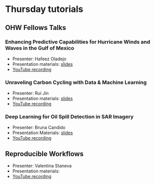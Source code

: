 # Thursday tutorials

## OHW Fellows Talks      

### Enhancing Predictive Capabilities for Hurricane Winds and Waves in the Gulf of Mexico
- Presenter: Hafeez Oladejo
- Presentation materials: [slides](https://smttt-my.sharepoint.com/:p:/g/personal/w10131973_usm_edu/EYn1daUXdEtMk6c0Yx49Ug8B3I6SCuAIZO-zTjO3CYjGrg?rtime=i1GiuIDg3Ug)
- [YouTube recording]()

### Unraveling Carbon Cycling with Data & Machine Learning
- Presenter: Rui Jin
- Presentation materials: [slides](https://docs.google.com/presentation/d/1BCjATXfT3A90ZrB8xuiglxI-UjovFjB4/edit?usp=drive_link&ouid=114659439074965905742&rtpof=true&sd=true)
- [YouTube recording]()

### Deep Learning for Oil Spill Detection in SAR Imagery
- Presenter: Bruna Candido
- Presentation Materials: [slides](https://gamma.app/docs/deeplearning-workflow-q994ucje9izcn39?mode=doc)
- [YouTube recording]()                                                                                     

## Reproducible Workflows
- Presenter: Valentina Staneva              
- Presentation materials:     
- [YouTube recording]()  
